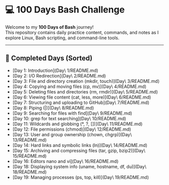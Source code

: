 # 💻 100 Days Bash Challenge

Welcome to my **100 Days of Bash** journey!  
This repository contains daily practice content, commands, and notes as I explore Linux, Bash scripting, and command-line tools.

---

## 📅 Completed Days (Sorted)

- [Day 1: Introduction](Day\ 1/README.md)
- [Day 2: I/O Redirection](Day\ 2/README.md)
- [Day 3: File and directory creation (mkdir, touch)](Day\ 3/README.md)
- [Day 4: Copying and moving files (cp, mv)](Day\ 4/README.md)
- [Day 5: Deleting files and directories (rm, rmdir)](Day\ 5/README.md)
- [Day 6: Viewing file content (cat, less, more)](Day\ 6/README.md)
- [Day 7: Structuring and uploading to GitHub](Day\ 7/README.md)
- [Day 8: Piping (|)](Day\ 8/README.md)
- [Day 9: Searching for files with find](Day\ 9/README.md)
- [Day 10: grep for text searching](Day\ 10/README.md)
- [Day 11: Wildcards and globbing (*, ?, [])](Day\ 11/README.md)
- [Day 12: File permissions (chmod)](Day\ 12/README.md)
- [Day 13: User and group ownership (chown, chgrp)](Day\ 13/README.md)
- [Day 14: Hard links and symbolic links (ln)](Day\ 14/README.md)
- [Day 15: Archiving and compressing files (tar, gzip, bzip2)](Day\ 15/README.md)
- [Day 16: Editors nano and vi](Day\ 16/README.md)
- [Day 18: Displaying system info (uname, hostname, df, du)](Day\ 18/README.md)
- [Day 19: Managing processes (ps, top, kill)](Day\ 19/README.md)
